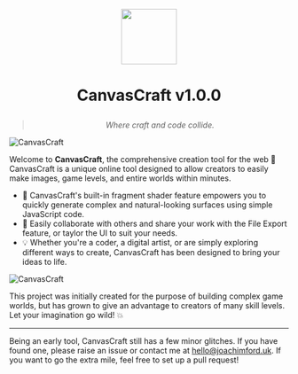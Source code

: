 <p align="center">
    <img src="https://github.com/canvas-craft/canvas-craft.github.io/assets/87899147/fdf44bd7-146e-4c03-9e16-a7e3ae709212" width="100px" height="100px">
</p>

# <p align="center">**CanvasCraft v1.0.0**</p>
> *<p align="center" >Where craft and code collide.</p>*

![CanvasCraft](https://github.com/canvas-craft/canvas-craft.github.io/assets/169457495/2bf663a3-f61e-45b2-a6a1-e1545ffb3cc4)

Welcome to **CanvasCraft**, the comprehensive creation tool for the web 🚀\
CanvasCraft is a unique online tool designed to allow creators to easily make images, game levels, and entire worlds within minutes.

- 🧩️ CanvasCraft's built-in fragment shader feature empowers you to quickly generate complex and natural-looking surfaces using simple JavaScript code.
- 📱 Easily collaborate with others and share your work with the File Export feature, or taylor the UI to suit your needs.
- 💡 Whether you're a coder, a digital artist, or are simply exploring different ways to create, CanvasCraft has been designed to bring your ideas to life.

![CanvasCraft](https://github.com/canvas-craft/canvas-craft.github.io/assets/169457495/38f253af-ccab-4567-9058-92fc3e45abcb)

This project was initially created for the purpose of building complex game worlds, but has grown to give an advantage to creators of many skill levels. Let your imagination go wild! 💥

***

Being an early tool, CanvasCraft still has a few minor glitches. If you have found one, please raise an issue or contact me at [hello@joachimford.uk](mailto:hello@joachimford.uk). If you want to go the extra mile, feel free to set up a pull request!
